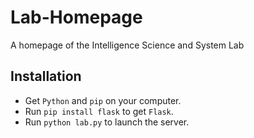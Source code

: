 Lab-Homepage
============

A homepage of the Intelligence Science and System Lab

Installation
------------

- Get `Python` and `pip` on your computer.
- Run `pip install flask` to get `Flask`.
- Run `python lab.py` to launch the server.
